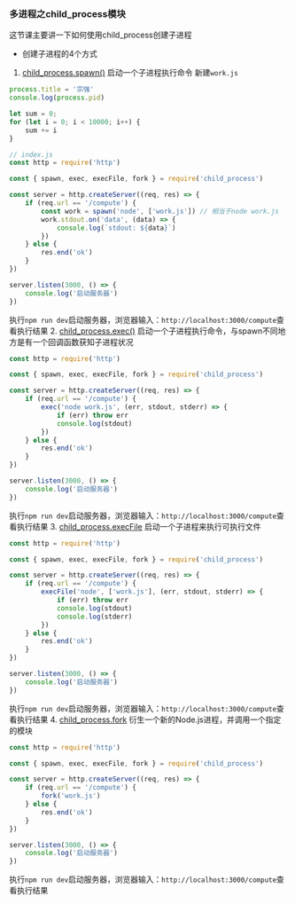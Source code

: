### 多进程之child_process模块
这节课主要讲一下如何使用child_process创建子进程
- 创建子进程的4个方式
1. [child_process.spawn()](http://nodejs.cn/api/child_process.html#child_process_child_process_spawn_command_args_options) 启动一个子进程执行命令
新建`work.js`
```js
process.title = '宗强'
console.log(process.pid)

let sum = 0;
for (let i = 0; i < 10000; i++) {
    sum += i
}
```
```js
// index.js
const http = require('http')

const { spawn, exec, execFile, fork } = require('child_process')

const server = http.createServer((req, res) => {
    if (req.url == '/compute') {
        const work = spawn('node', ['work.js']) // 相当于node work.js
        work.stdout.on('data', (data) => {
            console.log(`stdout: ${data}`)
        })
    } else {
        res.end('ok')
    }
})

server.listen(3000, () => {
    console.log('启动服务器')
})
```
执行`npm run dev`启动服务器，浏览器输入：`http://localhost:3000/compute`查看执行结果
2. [child_process.exec()](http://nodejs.cn/api/child_process.html#child_process_child_process_exec_command_options_callback) 启动一个子进程执行命令，与spawn不同地方是有一个回调函数获知子进程状况
```js
const http = require('http')

const { spawn, exec, execFile, fork } = require('child_process')

const server = http.createServer((req, res) => {
    if (req.url == '/compute') {
        exec('node work.js', (err, stdout, stderr) => {
            if (err) throw err
            console.log(stdout)
        })
    } else {
        res.end('ok')
    }
})

server.listen(3000, () => {
    console.log('启动服务器')
})
```
执行`npm run dev`启动服务器，浏览器输入：`http://localhost:3000/compute`查看执行结果
3. [child_process.execFile](http://nodejs.cn/api/child_process.html#child_process_child_process_execfile_file_args_options_callback) 启动一个子进程来执行可执行文件
```js
const http = require('http')

const { spawn, exec, execFile, fork } = require('child_process')

const server = http.createServer((req, res) => {
    if (req.url == '/compute') {
        execFile('node', ['work.js'], (err, stdout, stderr) => {
            if (err) throw err
            console.log(stdout)
            console.log(stderr)
        })
    } else {
        res.end('ok')
    }
})

server.listen(3000, () => {
    console.log('启动服务器')
})
```
执行`npm run dev`启动服务器，浏览器输入：`http://localhost:3000/compute`查看执行结果
4. [child_process.fork](http://nodejs.cn/api/child_process.html#child_process_child_process_fork_modulepath_args_options) 衍生一个新的Node.js进程，并调用一个指定的模块
```js
const http = require('http')

const { spawn, exec, execFile, fork } = require('child_process')

const server = http.createServer((req, res) => {
    if (req.url == '/compute') {
        fork('work.js')
    } else {
        res.end('ok')
    }
})

server.listen(3000, () => {
    console.log('启动服务器')
})
```
执行`npm run dev`启动服务器，浏览器输入：`http://localhost:3000/compute`查看执行结果